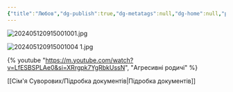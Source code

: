 ```yaml
---
{"title":"Любов","dg-publish":true,"dg-metatags":null,"dg-home":null,"permalink":"/sim-ya-suvorovih/lyubov/","dgPassFrontmatter":true,"noteIcon":""}
---
```


![202405120915001001.jpg](/img/user/202405120915001001.jpg)

![202405120915001004 1.jpg](/img/user/202405120915001004%201.jpg)

{% youtube "https://m.youtube.com/watch?v=LfESBSPLAe0&si=XRrgpk7YgRbkUssN", "Агресивні родичі" %}

[[Сім'я Суворових/Підробка документів\|Підробка документів]]